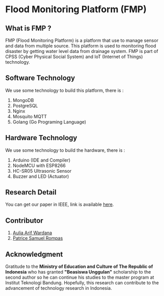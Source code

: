 # Flood Monitoring Platform (FMP) 


## What is FMP ?
FMP (Flood Monitoring Platform) is a platform that use to manage sensor and data from multiple source. This platform is used to monitoring flood disaster by getting water level data from drainage system. FMP is part of CPSS (Cyber Physical Social System) and IoT (Internet of Things) technology.


## Software Technology
We use some technology to build this platform, there is : 
1. MongoDB
2. PostgreSQL
3. Nginx
4. Mosquito MQTT
5. Golang (Go Programing Language)


## Hardware Technology
We use some technology to build the hardware, there is : 
1. Arduino (IDE and Compiler)
2. NodeMCU with ESP8266
3. HC-SR05 Ultrasonic Sensor
4. Buzzer and LED (Actuator)


## Research Detail
You can get our paper in IEEE, link is available [here](http://ieeexplore.ieee.org/document/8267949/ "IEEE Link").


## Contributor
1. [Aulia Arif Wardana](https://www.linkedin.com/in/aulwardana "aulwardana")
2. [Patrice Samuel Rompas](https://www.linkedin.com/in/psrompas "patricesr")

## Acknowledgment 
Gratitude to the **Ministry of Education and Culture of The Republic of Indonesia** who has granted **"Beasiswa Unggulan"** scholarship to the second author so he can continue his studies to the master program at Institut Teknologi Bandung. Hopefully, this research can contribute to the advancement of technology research in Indonesia.
